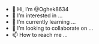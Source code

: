 - 👋 Hi, I’m @Oghek8634
- 👀 I’m interested in ...
- 🌱 I’m currently learning ...
- 💞️ I’m looking to collaborate on ...
- 📫 How to reach me ...

<!---
Oghek8634/Oghek8634 is a ✨ special ✨ repository because its `README.md` (this file) appears on your GitHub profile.
You can click the Preview link to take a look at your changes.
--->
